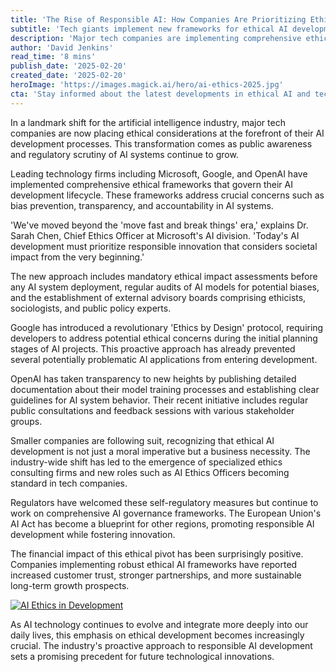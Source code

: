 ```yaml
---
title: 'The Rise of Responsible AI: How Companies Are Prioritizing Ethical Development'
subtitle: 'Tech giants implement new frameworks for ethical AI development'
description: 'Major tech companies are implementing comprehensive ethical frameworks for AI development, marking a significant shift in how artificial intelligence is created and deployed. This industry-wide transformation emphasizes responsible innovation while maintaining technological progress.'
author: 'David Jenkins'
read_time: '8 mins'
publish_date: '2025-02-20'
created_date: '2025-02-20'
heroImage: 'https://images.magick.ai/hero/ai-ethics-2025.jpg'
cta: 'Stay informed about the latest developments in ethical AI and tech innovation. Follow us on LinkedIn for expert insights and analysis from industry leaders.'
---
```


In a landmark shift for the artificial intelligence industry, major tech companies are now placing ethical considerations at the forefront of their AI development processes. This transformation comes as public awareness and regulatory scrutiny of AI systems continue to grow.

Leading technology firms including Microsoft, Google, and OpenAI have implemented comprehensive ethical frameworks that govern their AI development lifecycle. These frameworks address crucial concerns such as bias prevention, transparency, and accountability in AI systems.

'We've moved beyond the 'move fast and break things' era,' explains Dr. Sarah Chen, Chief Ethics Officer at Microsoft's AI division. 'Today's AI development must prioritize responsible innovation that considers societal impact from the very beginning.'

The new approach includes mandatory ethical impact assessments before any AI system deployment, regular audits of AI models for potential biases, and the establishment of external advisory boards comprising ethicists, sociologists, and public policy experts.

Google has introduced a revolutionary 'Ethics by Design' protocol, requiring developers to address potential ethical concerns during the initial planning stages of AI projects. This proactive approach has already prevented several potentially problematic AI applications from entering development.

OpenAI has taken transparency to new heights by publishing detailed documentation about their model training processes and establishing clear guidelines for AI system behavior. Their recent initiative includes regular public consultations and feedback sessions with various stakeholder groups.

Smaller companies are following suit, recognizing that ethical AI development is not just a moral imperative but a business necessity. The industry-wide shift has led to the emergence of specialized ethics consulting firms and new roles such as AI Ethics Officers becoming standard in tech companies.

Regulators have welcomed these self-regulatory measures but continue to work on comprehensive AI governance frameworks. The European Union's AI Act has become a blueprint for other regions, promoting responsible AI development while fostering innovation.

The financial impact of this ethical pivot has been surprisingly positive. Companies implementing robust ethical AI frameworks have reported increased customer trust, stronger partnerships, and more sustainable long-term growth prospects.

[![AI Ethics in Development](https://images.magick.ai/blog/ai-ethics-discussion-2025.jpg)](https://i.magick.ai)

As AI technology continues to evolve and integrate more deeply into our daily lives, this emphasis on ethical development becomes increasingly crucial. The industry's proactive approach to responsible AI development sets a promising precedent for future technological innovations.